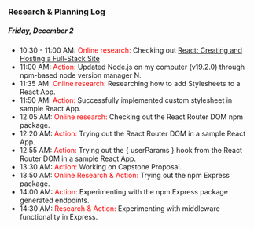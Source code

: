 
### Research & Planning Log
##### Friday, December 2
* 10:30 - 11:00 AM: <span style="color:red">Online research:</span> Checking out [React: Creating and Hosting a Full-Stack Site](https://www.linkedin.com/learning-login/share?account=56745513&forceAccount=false&redirect=https%3A%2F%2Fwww.linkedin.com%2Flearning%2Freact-creating-and-hosting-a-full-stack-site-15153869%3Ftrk%3Dshare_ent_url%26shareId%3DQ%252FAAp11LRy2iIxC%252B9b50Hg%253D%253D)
* 11:00 AM: <span style="color:red">Action:</span> Updated Node.js on my computer (v19.2.0) through npm-based node version manager N.
* 11:35 AM: <span style="color:red">Online research:</span> Researching how to add Stylesheets to a React App.
* 11:50 AM: <span style="color:red">Action:</span> Successfully implemented custom stylesheet in sample React App.
* 12:05 AM: <span style="color:red">Online research:</span> Checking out the React Router DOM npm package.
* 12:20 AM: <span style="color:red">Action:</span> Trying out the React Router DOM in a sample React App.
* 12:55 AM: <span style="color:red">Action:</span> Trying out the { userParams } hook from the React Router DOM in a sample React App.
* 13:30 AM: <span style="color:red">Action:</span> Working on Capstone Proposal.
* 13:50 AM: <span style="color:red">Online Research & Action:</span> Trying out the npm Express package.
* 14:00 AM: <span style="color:red">Action:</span> Experimenting with the npm Express package generated endpoints.
* 14:30 AM: <span style="color:red">Research & Action:</span> Experimenting with middleware functionality in Express.